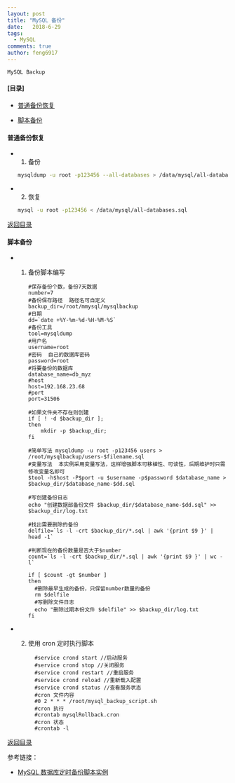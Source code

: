```yaml
---
layout: post
title: "MySQL 备份"
date:   2018-6-29
tags: 
  - MySQL
comments: true
author: feng6917
---
```


`MySQL Backup`

<!-- more -->

#### [目录]

- [普通备份恢复](#普通备份恢复)

- [脚本备份](#脚本备份)

#### 普通备份恢复

- 1. 备份

    ```bash
    mysqldump -u root -p123456 --all-databases > /data/mysql/all-databases.sql
    ```

- 2. 恢复

    ```bash
    mysql -u root -p123456 < /data/mysql/all-databases.sql
    ```

[返回目录](#目录)

#### 脚本备份

- 1. 备份脚本编写

      ```
      #保存备份个数，备份7天数据
      number=7
      #备份保存路径  路径名可自定义
      backup_dir=/root/mmysql/mysqlbackup
      #日期
      dd=`date +%Y-%m-%d-%H-%M-%S`
      #备份工具
      tool=mysqldump
      #用户名
      username=root
      #密码  自己的数据库密码
      password=root
      #将要备份的数据库
      database_name=db_myz
      #host
      host=192.168.23.68
      #port
      port=31506

      #如果文件夹不存在则创建
      if [ ! -d $backup_dir ];
      then
          mkdir -p $backup_dir;
      fi

      #简单写法 mysqldump -u root -p123456 users > /root/mysqlbackup/users-$filename.sql
      #变量写法  本实例采用变量写法，这样增强脚本可移植性、可读性，后期维护时只需修改变量名即可
      $tool -h$host -P$port -u $username -p$password $database_name > $backup_dir/$database_name-$dd.sql

      #写创建备份日志
      echo "创建数据部备份文件 $backup_dir/$database_name-$dd.sql" >> $backup_dir/log.txt

      #找出需要删除的备份
      delfile=`ls -l -crt $backup_dir/*.sql | awk '{print $9 }' | head -1`

      #判断现在的备份数量是否大于$number
      count=`ls -l -crt $backup_dir/*.sql | awk '{print $9 }' | wc -l`

      if [ $count -gt $number ]
      then
        #删除最早生成的备份，只保留number数量的备份
        rm $delfile
        #写删除文件日志
        echo "删除过期本份文件 $delfile" >> $backup_dir/log.txt
      fi
      ```

- 2. 使用 cron 定时执行脚本

      ```
        #service crond start //启动服务
        #service crond stop //关闭服务
        #service crond restart //重启服务
        #service crond reload //重新载入配置
        #service crond status //查看服务状态
        #cron 文件内容
        #0 2 * * * /root/mysql_backup_script.sh
        #cron 执行
        #crontab mysqlRollback.cron
        #cron 状态
        #crontab -l
      ```

[返回目录](#目录)

参考链接：

- [MySQL 数据库定时备份脚本实例](https://blog.csdn.net/SudongJang/article/details/125444498)
